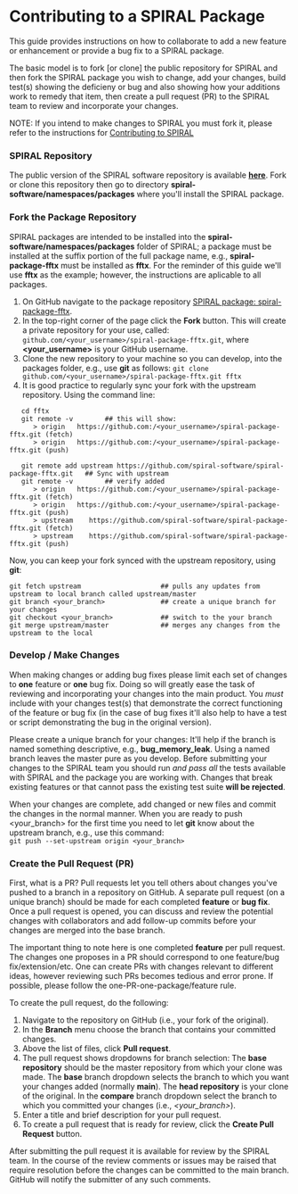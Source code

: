 Contributing to a SPIRAL Package
================================

This guide provides instructions on how to collaborate to add a new feature or enhancement
or provide a bug fix to a SPIRAL package.

The basic model is to fork [or clone] the public repository for SPIRAL and then fork the
SPIRAL package you wish to change, add your changes, build test(s) showing the deficieny
or bug and also showing how your additions work to remedy that item, then create a pull
request (PR) to the SPIRAL team to review and incorporate your changes.

NOTE:  If you intend to make changes to SPIRAL you must fork it, please refer to the
instructions for [Contributing to SPIRAL](https://spiral-software.github.io/spiral-software/contribute.html)

### SPIRAL Repository

The public version of the SPIRAL software repository is available
[**here**](https://github.com/spiral-software/spiral-software.git).  Fork or clone this
repository then go to directory **spiral-software/namespaces/packages** where you'll
install the SPIRAL package.

### Fork the Package Repository

SPIRAL packages are intended to be installed into the
**spiral-software/namespaces/packages** folder of SPIRAL; a package must be installed at
the suffix portion of the full package name, e.g., **spiral-package-fftx** must be installed
as **fftx**.  For the reminder of this guide we'll use **fftx** as the example; however, the
instructions are aplicable to all packages.

1.  On GitHub navigate to the package repository [SPIRAL package:
spiral-package-fftx](https://github.com/spiral-software/spiral-package-fftx.git). 
2.  In the top-right corner of the page click the **Fork** button.  This will create a
private repository for your use, called:
``github.com/<your_username>/spiral-package-fftx.git``, where **\<your_username\>** is
your GitHub username. 
3.  Clone the new repository to your machine so you can develop, into the packages folder,
e.g., use **git** as follows: ``git clone
github.com/<your_username>/spiral-package-fftx.git fftx`` 
4.  It is good practice to regularly sync your fork with the upstream repository.  Using the command line:
```
   cd fftx
   git remote -v		## this will show:
      > origin   https://github.com:/<your_username>/spiral-package-fftx.git (fetch)
      > origin   https://github.com:/<your_username>/spiral-package-fftx.git (push)
      
   git remote add upstream https://github.com/spiral-software/spiral-package-fftx.git	## Sync with upstream
   git remote -v		## verify added
      > origin   https://github.com:/<your_username>/spiral-package-fftx.git (fetch)
      > origin   https://github.com:/<your_username>/spiral-package-fftx.git (push)
      > upstream	https://github.com/spiral-software/spiral-package-fftx.git (fetch)
      > upstream	https://github.com/spiral-software/spiral-package-fftx.git (push)
```

Now, you can keep your fork synced with the upstream repository, using **git**:
```
git fetch upstream                    ## pulls any updates from upstream to local branch called upstream/master
git branch <your_branch>              ## create a unique branch for your changes
git checkout <your_branch>            ## switch to the your branch 
git merge upstream/master             ## merges any changes from the upstream to the local
```

### Develop / Make Changes

When making changes or adding bug fixes please limit each set of changes to **one**
feature or **one** bug fix.  Doing so will greatly ease the task of reviewing and
incorporating your changes into the main product.  You *must* include with your changes
test(s) that demonstrate the correct functioning of the feature or bug fix (in the case of
bug fixes it'll also help to have a test or script demonstrating the bug in the original
version).

Please create a unique branch for your changes:  It'll help if the branch is named
something descriptive, e.g., **bug_memory_leak**.  Using a named branch leaves the master
pure as you develop.  Before submitting your changes to the SPIRAL team you should run
*and pass all* the tests available with SPIRAL and the package you are working with.
Changes that break existing features or that cannot pass the existing test suite **will be
rejected**. 

When your changes are complete, add changed or new files and commit the changes in the
normal manner.  When you are ready to push  <your_branch> for the first time you need to
let **git** know about the upstream branch, e.g., use this command:<br>
``git push --set-upstream origin <your_branch>``

### Create the Pull Request (PR)

First, what is a PR?  Pull requests let you tell others about changes you've pushed to a branch in a repository on GitHub.  A separate pull request (on a unique branch) should be made for each completed **feature** or **bug fix**.  Once a pull request is opened, you can discuss and review the potential changes with collaborators and add follow-up commits before your changes are merged into the base branch.

The important thing to note here is one completed **feature** per pull request.  The changes one proposes in a PR should correspond to one feature/bug fix/extension/etc.  One can create PRs with changes relevant to different ideas, however reviewing such PRs becomes tedious and error prone.  If possible, please follow the one-PR-one-package/feature rule.

To create the pull request, do the following:

1.  Navigate to the repository on GitHub (i.e., your fork of the original).
2.  In the **Branch** menu choose the branch that contains your committed changes.
3.  Above the list of files, click **Pull request**.
4.  The pull request shows dropdowns for branch selection: The **base repository** should
be the master repository from which your clone was made.  The **base** branch dropdown
selects the branch to which you want your changes added (normally **main**).  The **head
repository** is your clone of the original.  In the **compare** branch dropdown select the
branch to which you committed your changes (i.e., *\<your_branch\>*). 
5.  Enter a title and brief description for your pull request.
6.  To create a pull request that is ready for review, click the **Create Pull Request** button.

After submitting the pull request it is available for review by the SPIRAL team.  In the course of the review comments or issues may be raised that require resolution before the changes can be committed to the main branch.  GitHub will notify the submitter of any such comments.
